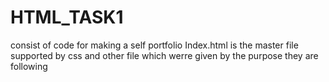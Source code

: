 # HTML_TASK1
consist of code for making a self portfolio
Index.html is the master file
supported by css and other file which werre given by the purpose they are following
